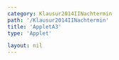 ```yaml
---
category: Klausur2014IINachtermin
path: '/Klausur2014IINachtermin'
title: 'AppletA3'
type: 'Applet'

layout: nil
---
```

<script type="text/javascript" src="{{ site.jsxurl }}/jsxgraphcore.js"></script>
<link type="text/css" href="https://cdnjs.cloudflare.com/ajax/libs/jsxgraph/0.99.6/jsxgraph.css"><link rel="stylesheet" type="text/css" href="{{ site.jsxurl }}/jsxgraph.css" />
<div id="JXGf8f646e1-c1a8-47ad-8cf0-2add1626e088" class="jxgbox" style="width:500px; height:500px">
<script type="text/javascript">
(function(){
 //board
var board = JXG.JSXGraph.initBoard('f8f646e1-c1a8-47ad-8cf0-2add1626e088', {
                boundingbox: [-2, 40000, 12, -5000],
                showFullscreen: true, axis: true
                
            });  
           
var f = x => 36000 * (Math.pow(0.91, x));

var  Gf = board.create('functiongraph', [f, 0, 20], {withLabel:true, name:'f', label:{fontsize:15}});

var glider = board.create('glider', [3, f(3), Gf], {color: 'orange', label:{fontsize:18}});

var coords = board.create('text', [1, 17500, function(){
	return 'A(' + JXG.toFixed(glider.X(), 2) + ', ' + JXG.toFixed(glider.Y(), 0) + ')';
}], {fontsize: 18});

var temp = function()
{
return JXG.toFixed(((36000- JXG.toFixed(glider.Y(), 0))/36000) * 100, 0);
};

var loss = board.create('text', [1, 15000, function(){
return 'Wertverlust: '+ temp() + '%';
}], {fontsize: 18});

board.create('text', [-1.5, 37500, '2014 NT II/III A3'], {fontsize: 18});

var x_l = board.create('line', [glider, function(){return [glider.X(), 0];}], {color:'gray'});
var y_l = board.create('line', [glider, function(){return [0, glider.Y()];}], {color:'gray'});

})();
  
  </script>
  </div>
